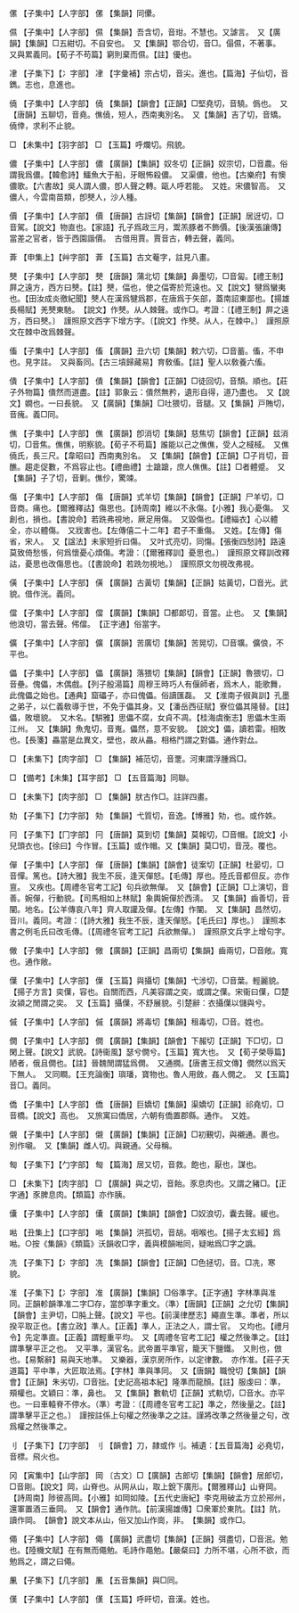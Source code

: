 <!-- { "loadSidebar": true } -->
傫	【子集中】【人字部】	傫	【集韻】同儽。

儑	【子集中】【人字部】	儑	【集韻】吾含切，音玵。不慧也。又謔言。　又【廣韻】【集韻】□五紺切。不自安也。　又【集韻】鄂合切，音□。傝儑，不著事。　又與累義同。【荀子不苟篇】窮則棄而儑。【註】優也。

冿	【子集下】【冫字部】	冿	【字彙補】宗占切，音尖。進也。【篇海】子仙切，音鐫。志也，息進也。

僥	【子集中】【人字部】	僥	【集韻】【韻會】【正韻】□堅堯切，音驍。僞也。　又【唐韻】五聊切，音堯。僬僥，短人，西南夷別名。　又【集韻】吉了切，音矯。僥倖，求利不止貌。

□	【未集中】【羽字部】	□	【玉篇】呼爛切。飛貌。

儂	【子集中】【人字部】	儂	【廣韻】【集韻】奴冬切【正韻】奴宗切，□音農。俗謂我爲儂。【韓愈詩】鱷魚大于船，牙眼怖殺儂。　又渠儂，他也。【古樂府】有懊儂歌。【六書故】吳人謂人儂，卽人聲之轉。甌人呼若能。　又姓。宋儂智高。　又儂人，今雲南苗類，卽僰人，沙人種。

價	【子集中】【人字部】	價	【唐韻】古訝切【集韻】【韻會】【正韻】居迓切，□音駕。【說文】物直也。【家語】孔子爲政三月，鬻羔豚者不飾價。【後漢張讓傳】當差之官者，皆于西園諧價。　古借用賈。賈音古，轉去聲，義同。

葊	【申集上】【艸字部】	葊	【玉篇】古文菴字，註見八畫。

僰	【子集中】【人字部】	僰	【唐韻】蒲北切【集韻】鼻墨切，□音匐。【禮王制】屛之遠方，西方曰僰。【註】僰，偪也，使之偪寄於荒遠也。又【說文】犍爲蠻夷也。【田汝成炎徼紀聞】僰人在漢爲犍爲郡，在唐爲于矢部，蓋南詔東鄙也。【揚雄長楊賦】羌僰東馳。　【說文】作僰。从人棘聲。或作□。考證：〔【禮王制】屛之遠方，西曰僰。〕　謹照原文西字下增方字。〔【說文】作僰。从人，在棘中。〕　謹照原文在棘中改爲棘聲。 

傗	【子集中】【人字部】	傗	【廣韻】丑六切【集韻】敕六切，□音蓄。傗，不申也。見字註。　又與畜同。【古三墳歸藏易】育敎傗。【註】聖人以敎養六傗。

僓	【子集中】【人字部】	僓	【集韻】【韻會】【正韻】□徒回切，音頹。順也。【莊子外物篇】僓然而道盡。【註】郭象云：僓然無矜，遺形自得，道乃盡也。　又【說文】嫺也。一曰長貌。　又【廣韻】【集韻】□吐猥切，音腿。又【集韻】戸賄切，音瘣。義□同。

僬	【子集中】【人字部】	僬	【廣韻】卽消切【集韻】慈焦切【韻會】【正韻】兹消切，□音焦。僬僬，明察貌。【荀子不苟篇】誰能以己之僬僬，受人之棫棫。　又僬僥氏，長三尺。【韋昭曰】西南夷別名。　又【集韻】【韻會】【正韻】□子肖切，音醮。趨走促數，不爲容止也。【禮曲禮】士蹌蹌，庶人僬僬。【註】□者體蹙。　又【集韻】子了切，音剿。僬仯，驚竦。

傷	【子集中】【人字部】	傷	【唐韻】式羊切【集韻】【韻會】【正韻】尸羊切，□音商。痛也。【爾雅釋詁】傷思也。【詩周南】維以不永傷。【小雅】我心憂傷。　又創也，損也。【書說命】若跣弗視地，厥足用傷。　又毀傷也。【禮緇衣】心以體全，亦以體傷。　又戕害也。【左傳僖二十二年】君子不重傷。　又姓。【左傳】傷省，宋人。　又【諡法】未家短折曰傷。　又叶式亮切，同慯。【張衡四愁詩】路遠莫致倚愁悵，何爲懷憂心煩傷。考證：〔【爾雅釋訓】憂思也。〕　謹照原文釋訓改釋詁，憂思也改傷思也。〔【書說命】若跣勿視地。〕　謹照原文勿視改弗視。 

僙	【子集中】【人字部】	僙	【廣韻】古黃切【集韻】【正韻】姑黃切，□音光。武貌。借作洸。義同。

儅	【子集中】【人字部】	儅	【廣韻】【集韻】□都郞切，音當。止也。　又【集韻】他浪切，當去聲。伄儅。　【正字通】俗當字。

儣	【子集中】【人字部】	儣	【廣韻】苦廣切【集韻】苦晃切，□音壙。儣俍，不平也。

儡	【子集中】【人字部】	儡	【廣韻】落猥切【集韻】【韻會】【正韻】魯猥切，□音壘。傀儡，木偶戲。【列子殷湯篇】周穆王時巧人有偃師者，爲木人，能歌舞，此傀儡之始也。【通典】窟礧子，亦曰傀儡。俗讀匯磊。　又【淮南子俶眞訓】孔墨之弟子，以仁義敎導于世，不免于儡其身。又【潘岳西征賦】寮位儡其隆替。【註】儡，敗壞貌。　又木名。【騈雅】思儡不腐，女貞不凋。【桂海虞衡志】思儡木生兩江州。　又【集韻】魚鬼切，音嵬。儡然，意不安貌。　【說文】儡，讀若雷。相敗也。【長箋】畾當是厽異文，壁也，故从畾。相格鬥謂之對儡。通作對厽。

□	【未集下】【肉字部】	□	【集韻】補范切，音覂。河東謂浮腫爲□。

□	【備考】【未集】【耳字部】	□	【五音篇海】同聯。

□	【未集下】【肉字部】	□	【集韻】肰古作□。註詳四畫。

劮	【子集下】【力字部】	劮	【集韻】弋質切，音逸。【博雅】劮，也。或作妷。

冃	【子集下】【冂字部】	冃	【唐韻】莫到切【集韻】莫報切，□音帽。【說文】小兒頭衣也。【徐曰】今作冒。【玉篇】或作帽。又【集韻】莫□切，音茂。覆也。

僤	【子集中】【人字部】	僤	【唐韻】【集韻】【韻會】徒案切【正韻】杜晏切，□音憚。篤也。【詩大雅】我生不辰，逢天僤怒。【毛傳】厚也。陸氏音都但反。亦作亶。　又疾也。【周禮冬官考工記】句兵欲無僤。　又【韻會】【正韻】□上演切，音善。婉僤，行動貌。【司馬相如上林賦】象輿婉僤於西淸。　又【集韻】齒善切，音闡。地名。【公羊傳哀八年】齊人取讙及僤。【左傳】作闡。　又【集韻】昌然切，音川。義同。考證：〔【詩大雅】我生不辰，逢天僤怒。【毛氏曰】厚也。〕　謹照本書之例毛氏曰改毛傳。〔【周禮冬官考工記】兵欲無僤。〕　謹照原文兵字上增句字。 

僘	【子集中】【人字部】	僘	【廣韻】【正韻】昌兩切【集韻】齒兩切，□音敞。寬也。通作敞。

僷	【子集中】【人字部】	僷	【玉篇】與攝切【集韻】弋涉切，□音葉。輕麗貌。【揚子方言】奕僷，容也。自關而西，凡美容謂之奕，或謂之僷。宋衞曰僷，□楚汝潁之閒謂之奕。　又【玉篇】攝僷，不舒展貌。引楚辭：衣攝僷以儲與兮。

傶	【子集中】【人字部】	傶	【廣韻】將毒切【集韻】租毒切，□音。姓也。

僩	【子集中】【人字部】	僩	【廣韻】【集韻】【韻會】下赧切【正韻】下□切，□閑上聲。【說文】武貌。【詩衞風】瑟兮僩兮。【玉篇】寬大也。　又【荀子榮辱篇】陋者，俄且僩也。【註】晉魏閒謂猛爲僩。　又通撊。【唐書王叔文傳】僩然以爲天下無人。　又同瞷。【王充論衡】璵璠，寶物也。魯人用斂，姦人僩之。　又【玉篇】音□。義同。

僑	【子集中】【人字部】	僑	【唐韻】巨嬌切【集韻】渠嬌切【正韻】祁堯切，□音橋。【說文】高也。　又旅寓曰僑居，六朝有僑置郡縣。通作。　又姓。

儭	【子集中】【人字部】	儭	【廣韻】【集韻】【正韻】□初覲切，與襯通。裹也。別作嚫。　又【集韻】雌人切。與親通。父母稱。

匓	【子集下】【勹字部】	匓	【篇海】居又切，音救。飽也，厭也，謀也。

□	【未集下】【肉字部】	□	【廣韻】與之切，音飴。豕息肉也。又謂之豬□。【正字通】豕脾息肉。【類篇】亦作胰。

儾	【子集中】【人字部】	儾	【廣韻】【集韻】【韻會】□奴浪切，囊去聲。緩也。

喖	【丑集上】【口字部】	喖	【集韻】洪孤切，音胡。咽喉也。【揚子太玄經】爲喖。○按《集韻》《類篇》沃韻收□字，義與模韻喖同，疑喖爲□字之譌。

冼	【子集下】【冫字部】	冼	【集韻】【韻會】【正韻】□色拯切，音。□冼，寒貌。

准	【子集下】【冫字部】	准	【廣韻】【集韻】□俗準字。【正字通】字林準與准同。正韻軫韻準准二字□存，當卽準字重文。（準）【唐韻】【正韻】之允切【集韻】【韻會】主尹切，□肫上聲。【說文】平也。【前漢律歷志】繩直生準。準者，所以揆平取正也。【書立政】準人。【正義】準人，正法之人，謂士官。　又均也。【禮月令】先定準直。【正義】謂輕重平均。　又【周禮冬官考工記】權之然後準之。【註】謂準擊平正之也。　又平準，漢官名。武帝置平準官，籠天下鹽鐵。　又則也，倣也。【易繫辭】易與天地準。　又樂器，漢京房所作，以定律數。　亦作准。【莊子天道篇】平中準，大匠取法焉。【字林】準與準同。　又【唐韻】職悅切【集韻】【韻會】【正韻】朱劣切，□音拙。【史記高祖本紀】隆準而龍顏。【註】服虔曰：準，頰權也。文穎曰：準，鼻也。　又【集韻】數軌切【正韻】式軌切，□音水。亦平也。一曰車轅脊不停水。（準）考證：〔【周禮冬官考工記】準之，然後量之。【註】謂準擊平正之也。〕　謹按註係上句權之然後準之之註。謹將改準之然後量之句，改爲權之然後準之。

刂	【子集下】【刀字部】	刂	【韻會】刀，隷或作刂。補遺：【五音篇海】必堯切，音標。飛火也。

冈	【寅集中】【山字部】	岡	〔古文〕□【廣韻】古郎切【集韻】【韻會】居郎切，□音剛。【說文】岡，山脊也。从网从山，取上銳下廣形。【爾雅釋山】山脊岡。【詩周南】陟彼高岡。【小雅】如岡如陵。【五代史唐紀】李克用破孟方立於郉州，還軍置酒三垂岡。　又【韻會】通作阬。【前漢揚雄傳】□衆軍於東阬。【註】阬，讀作岡。　【韻會】說文本从山，俗又加山作崗，非。　【集韻】或作□。

僶	【子集中】【人字部】	僶	【廣韻】武盡切【集韻】【正韻】弭盡切，□音泯。勉也。【陸機文賦】在有無而僶勉。毛詩作黽勉。【嚴粲曰】力所不堪，心所不欲，而勉爲之，謂之曰僶。

凲	【子集下】【几字部】	凲	【五音集韻】與□同。

傼	【子集中】【人字部】	傼	【玉篇】呼旰切，音漢。姓也。


